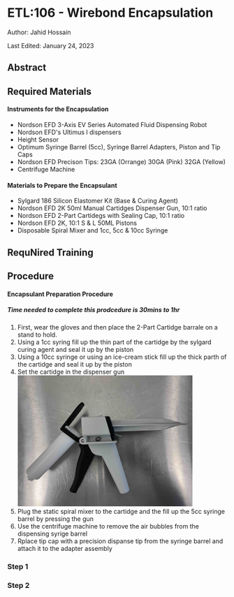 # ETL:106 - Wirebond Encapsulation

Author: Jahid Hossain

Last Edited: January 24, 2023

## Abstract

## Required Materials
  #### Instruments for the Encapsulation
   - Nordson EFD 3-Axis EV Series Automated Fluid Dispensing Robot
   - Nordson EFD's Ultimus I dispensers
   - Height Sensor 
   - Optimum Syringe Barrel (5cc), Syringe Barrel Adapters, Piston and Tip Caps 
   - Nordson EFD Precison Tips: 23GA (Orrange) 30GA (Pink) 32GA (Yellow)
   - Centrifuge Machine
  
  #### Materials to Prepare the Encapsulant
   - Sylgard 186 Silicon Elastomer Kit (Base & Curing Agent)
   - Nordson EFD 2K 50ml Manual Cartidges Dispenser Gun, 10:1 ratio
   - Nordson EFD 2-Part Cartidegs with Sealing Cap, 10:1 ratio
   - Nordson EFD 2K, 10:1 S & L 50ML Pistons
   - Disposable Spiral Mixer and 1cc, 5cc & 10cc Syringe
   
## RequNired Training

## Procedure
#### Encapsulant Preparation Procedure
##### Time needed to complete this prodcedure is 30mins to 1hr
 1. First, wear the gloves and then place the 2-Part Cartidge barrale on a stand to hold. 
 2.  Using a 1cc syring fill up the thin part of the cartidge by the sylgard curing agent and seal it up by the piston
 3.  Using a 10cc syringe or using an ice-cream stick fill up the thick parth of the cartidge and seal it up by the piston
 4.  Set the cartidge in the dispenser gun                                                                                                              <img src="https://github.com/jhosain/Lab-Instructions/blob/patch-1/sop/ETL/106_materials/images/dispenser_gun.jpeg" width="400px">
 5.  Plug the static spiral mixer to the cartidge and the fill up the 5cc syringe barrel by pressing the gun
 6.  Use the centrifuge machine to remove the air bubbles from the dispensing syrige barrel
 7.  Rplace tip cap with a precision dispanse tip from the syringe barrel and attach it to the adapter assembly
 

### Step 1

### Step 2
